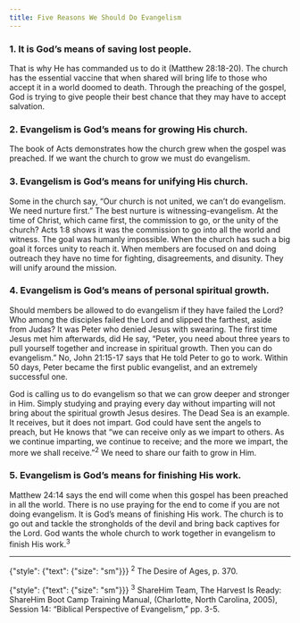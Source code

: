 ```yaml
---
title: Five Reasons We Should Do Evangelism
---
```


### 1. It is God’s means of saving lost people.

That is why He has commanded us to do it (Matthew 28:18-20). The church has the essential vaccine that when shared will bring life to those who accept it in a world doomed to death. Through the preaching of the gospel, God is trying to give people their best chance that they may have to accept salvation.

### 2. Evangelism is God’s means for growing His church.

The book of Acts demonstrates how the church grew when the gospel was preached. If we want the church to grow we must do evangelism.

### 3. Evangelism is God’s means for unifying His church.

Some in the church say, “Our church is not united, we can’t do evangelism. We need nurture first.” The best nurture is witnessing-evangelism. At the time of Christ, which came first, the commission to go, or the unity of the church? Acts 1:8 shows it was the commission to go into all the world and witness. The goal was humanly impossible. When the church has such a big goal it forces unity to reach it. When members are focused on and doing outreach they have no time for fighting, disagreements, and disunity. They will unify around the mission.

### 4. Evangelism is God’s means of personal spiritual growth.

Should members be allowed to do evangelism if they have failed the Lord? Who among the disciples failed the Lord and slipped the farthest, aside from Judas? It was Peter who denied Jesus with swearing. The first time Jesus met him afterwards, did He say, “Peter, you need about three years to pull yourself together and increase in spiritual growth. Then you can do evangelism.” No, John 21:15-17 says that He told Peter to go to work. Within 50 days, Peter became the first public evangelist, and an extremely successful one.

God is calling us to do evangelism so that we can grow deeper and stronger in Him. Simply studying and praying every day without imparting will not bring about the spiritual growth Jesus desires. The Dead Sea is an example. It receives, but it does not impart. God could have sent the angels to preach, but He knows that “we can receive only as we impart to others. As we continue imparting, we continue to receive; and the more we impart, the more we shall receive.”<sup>2</sup> We need to share our faith to grow in Him.

### 5. Evangelism is God’s means for finishing His work.

Matthew 24:14 says the end will come when this gospel has been preached in all the world. There is no use praying for the end to come if you are not doing evangelism. It is God’s means of finishing His work. The church is to go out and tackle the strongholds of the devil and bring back captives for the Lord. God wants the whole church to work together in evangelism to finish His work.<sup>3</sup>

---

{"style": {"text": {"size": "sm"}}}
<sup>2</sup> The Desire of Ages, p. 370.

{"style": {"text": {"size": "sm"}}}
<sup>3</sup> ShareHim Team, The Harvest Is Ready: ShareHim Boot Camp Training Manual, (Charlotte, North Carolina, 2005), Session 14: “Biblical Perspective of Evangelism,” pp. 3-5.